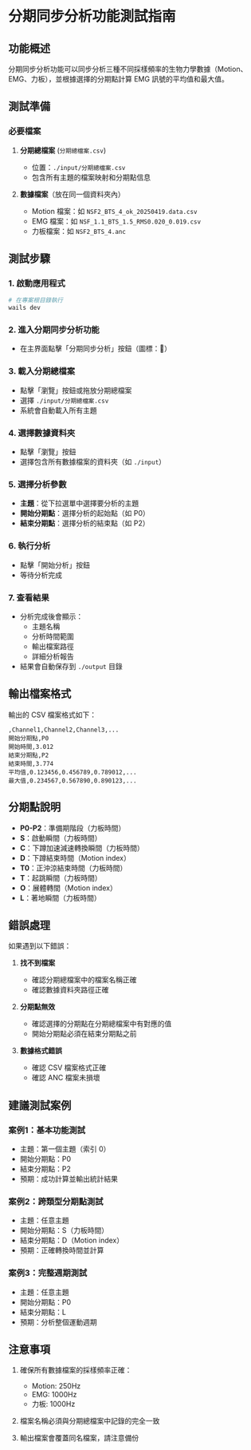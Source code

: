 # 分期同步分析功能測試指南

## 功能概述
分期同步分析功能可以同步分析三種不同採樣頻率的生物力學數據（Motion、EMG、力板），並根據選擇的分期點計算 EMG 訊號的平均值和最大值。

## 測試準備

### 必要檔案
1. **分期總檔案** (`分期總檔案.csv`)
   - 位置：`./input/分期總檔案.csv`
   - 包含所有主題的檔案映射和分期點信息

2. **數據檔案**（放在同一個資料夾內）
   - Motion 檔案：如 `NSF2_BTS_4_ok_20250419.data.csv`
   - EMG 檔案：如 `NSF_1.1_BTS_1.5_RMS0.020_0.019.csv`
   - 力板檔案：如 `NSF2_BTS_4.anc`

## 測試步驟

### 1. 啟動應用程式
```bash
# 在專案根目錄執行
wails dev
```

### 2. 進入分期同步分析功能
- 在主界面點擊「分期同步分析」按鈕（圖標：🔄）

### 3. 載入分期總檔案
- 點擊「瀏覽」按鈕或拖放分期總檔案
- 選擇 `./input/分期總檔案.csv`
- 系統會自動載入所有主題

### 4. 選擇數據資料夾
- 點擊「瀏覽」按鈕
- 選擇包含所有數據檔案的資料夾（如 `./input`）

### 5. 選擇分析參數
- **主題**：從下拉選單中選擇要分析的主題
- **開始分期點**：選擇分析的起始點（如 P0）
- **結束分期點**：選擇分析的結束點（如 P2）

### 6. 執行分析
- 點擊「開始分析」按鈕
- 等待分析完成

### 7. 查看結果
- 分析完成後會顯示：
  - 主題名稱
  - 分析時間範圍
  - 輸出檔案路徑
  - 詳細分析報告
- 結果會自動保存到 `./output` 目錄

## 輸出檔案格式
輸出的 CSV 檔案格式如下：
```
,Channel1,Channel2,Channel3,...
開始分期點,P0
開始時間,3.012
結束分期點,P2
結束時間,3.774
平均值,0.123456,0.456789,0.789012,...
最大值,0.234567,0.567890,0.890123,...
```

## 分期點說明
- **P0-P2**：準備期階段（力板時間）
- **S**：啟動瞬間（力板時間）
- **C**：下蹲加速減速轉換瞬間（力板時間）
- **D**：下蹲結束時間（Motion index）
- **T0**：正沖涼結束時間（力板時間）
- **T**：起跳瞬間（力板時間）
- **O**：展體轉間（Motion index）
- **L**：著地瞬間（力板時間）

## 錯誤處理
如果遇到以下錯誤：

1. **找不到檔案**
   - 確認分期總檔案中的檔案名稱正確
   - 確認數據資料夾路徑正確

2. **分期點無效**
   - 確認選擇的分期點在分期總檔案中有對應的值
   - 開始分期點必須在結束分期點之前

3. **數據格式錯誤**
   - 確認 CSV 檔案格式正確
   - 確認 ANC 檔案未損壞

## 建議測試案例

### 案例1：基本功能測試
- 主題：第一個主題（索引 0）
- 開始分期點：P0
- 結束分期點：P2
- 預期：成功計算並輸出統計結果

### 案例2：跨類型分期點測試
- 主題：任意主題
- 開始分期點：S（力板時間）
- 結束分期點：D（Motion index）
- 預期：正確轉換時間並計算

### 案例3：完整週期測試
- 主題：任意主題
- 開始分期點：P0
- 結束分期點：L
- 預期：分析整個運動週期

## 注意事項
1. 確保所有數據檔案的採樣頻率正確：
   - Motion: 250Hz
   - EMG: 1000Hz
   - 力板: 1000Hz

2. 檔案名稱必須與分期總檔案中記錄的完全一致

3. 輸出檔案會覆蓋同名檔案，請注意備份